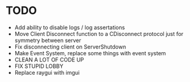 # TODO
- Add ability to disable logs / log assertations
- Move Client Disconnect function to a CDisconnect protocol just for symmetry between server
- Fix disconnecting client on ServerShutdown
- Make Event System, replace some things with event system
- CLEAN A LOT OF CODE UP
- FIX STUPID LOBBY
- Replace raygui with imgui